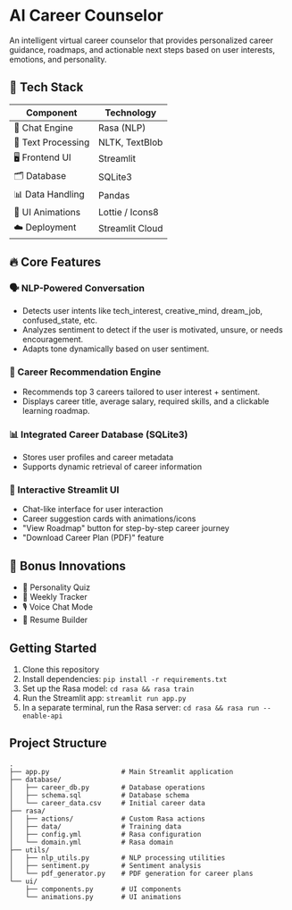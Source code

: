 # AI Career Counselor

An intelligent virtual career counselor that provides personalized career guidance, roadmaps, and actionable next steps based on user interests, emotions, and personality.

## 🧰 Tech Stack

| Component | Technology |
|-----------|------------|
| 💬 Chat Engine | Rasa (NLP) |
| 🧠 Text Processing | NLTK, TextBlob |
| 🖥️ Frontend UI | Streamlit |
| 🗂️ Database | SQLite3 |
| 📊 Data Handling | Pandas |
| 🎨 UI Animations | Lottie / Icons8 |
| ☁️ Deployment | Streamlit Cloud |

## 🔥 Core Features

### 🗣️ NLP-Powered Conversation
- Detects user intents like tech_interest, creative_mind, dream_job, confused_state, etc.
- Analyzes sentiment to detect if the user is motivated, unsure, or needs encouragement.
- Adapts tone dynamically based on user sentiment.

### 🎯 Career Recommendation Engine
- Recommends top 3 careers tailored to user interest + sentiment.
- Displays career title, average salary, required skills, and a clickable learning roadmap.

### 📊 Integrated Career Database (SQLite3)
- Stores user profiles and career metadata
- Supports dynamic retrieval of career information

### 🎨 Interactive Streamlit UI
- Chat-like interface for user interaction
- Career suggestion cards with animations/icons
- "View Roadmap" button for step-by-step career journey
- "Download Career Plan (PDF)" feature

## 🧩 Bonus Innovations
- 🧠 Personality Quiz
- 📅 Weekly Tracker
- 🎙️ Voice Chat Mode
- 📄 Resume Builder

## Getting Started

1. Clone this repository
2. Install dependencies: `pip install -r requirements.txt`
3. Set up the Rasa model: `cd rasa && rasa train`
4. Run the Streamlit app: `streamlit run app.py`
5. In a separate terminal, run the Rasa server: `cd rasa && rasa run --enable-api`

## Project Structure

```
.
├── app.py                  # Main Streamlit application
├── database/
│   ├── career_db.py        # Database operations
│   ├── schema.sql          # Database schema
│   └── career_data.csv     # Initial career data
├── rasa/
│   ├── actions/            # Custom Rasa actions
│   ├── data/               # Training data
│   ├── config.yml          # Rasa configuration
│   └── domain.yml          # Rasa domain
├── utils/
│   ├── nlp_utils.py        # NLP processing utilities
│   ├── sentiment.py        # Sentiment analysis
│   └── pdf_generator.py    # PDF generation for career plans
└── ui/
    ├── components.py       # UI components
    └── animations.py       # UI animations
```
